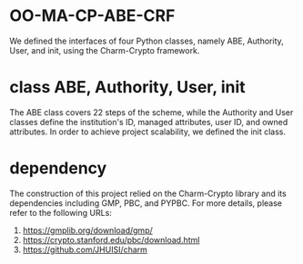 # OO-MA-CP-ABE-CRF
We defined the interfaces of four Python classes, namely ABE, Authority, User, and init, using the Charm-Crypto framework.

# class ABE, Authority, User, init
The ABE class covers 22 steps of the scheme, while the Authority and User classes define the institution's ID, managed attributes, user ID, and owned attributes. In order to achieve project scalability, we defined the init class.

# dependency
The construction of this project relied on the Charm-Crypto library and its dependencies including GMP, PBC, and PYPBC. For more details, please refer to the following URLs:
1. https://gmplib.org/download/gmp/
2. https://crypto.stanford.edu/pbc/download.html
3. https://github.com/JHUISI/charm
